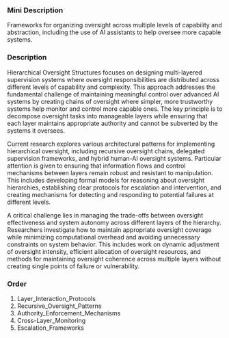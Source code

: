 ### Mini Description

Frameworks for organizing oversight across multiple levels of capability and abstraction, including the use of AI assistants to help oversee more capable systems.

### Description

Hierarchical Oversight Structures focuses on designing multi-layered supervision systems where oversight responsibilities are distributed across different levels of capability and complexity. This approach addresses the fundamental challenge of maintaining meaningful control over advanced AI systems by creating chains of oversight where simpler, more trustworthy systems help monitor and control more capable ones. The key principle is to decompose oversight tasks into manageable layers while ensuring that each layer maintains appropriate authority and cannot be subverted by the systems it oversees.

Current research explores various architectural patterns for implementing hierarchical oversight, including recursive oversight chains, delegated supervision frameworks, and hybrid human-AI oversight systems. Particular attention is given to ensuring that information flows and control mechanisms between layers remain robust and resistant to manipulation. This includes developing formal models for reasoning about oversight hierarchies, establishing clear protocols for escalation and intervention, and creating mechanisms for detecting and responding to potential failures at different levels.

A critical challenge lies in managing the trade-offs between oversight effectiveness and system autonomy across different layers of the hierarchy. Researchers investigate how to maintain appropriate oversight coverage while minimizing computational overhead and avoiding unnecessary constraints on system behavior. This includes work on dynamic adjustment of oversight intensity, efficient allocation of oversight resources, and methods for maintaining oversight coherence across multiple layers without creating single points of failure or vulnerability.

### Order

1. Layer_Interaction_Protocols
2. Recursive_Oversight_Patterns
3. Authority_Enforcement_Mechanisms
4. Cross-Layer_Monitoring
5. Escalation_Frameworks
